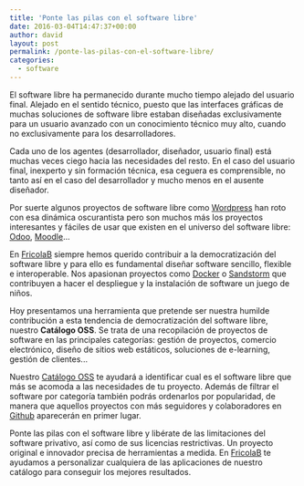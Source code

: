 ```yaml
---
title: 'Ponte las pilas con el software libre'
date: 2016-03-04T14:47:37+00:00
author: david
layout: post
permalink: /ponte-las-pilas-con-el-software-libre/
categories:
  - software
---
```

El software libre ha permanecido durante mucho tiempo alejado del usuario final. Alejado en el sentido técnico, puesto que las interfaces gráficas  de muchas soluciones de software libre estaban diseñadas exclusivamente para un usuario avanzado con un conocimiento técnico muy alto, cuando no exclusivamente para los desarrolladores.

Cada uno de los agentes (desarrollador, diseñador, usuario final) está muchas veces ciego hacia las necesidades del resto. En el caso del usuario final, inexperto y sin formación técnica, esa ceguera es comprensible, no tanto así en el caso del desarrollador y mucho menos en el ausente diseñador.

Por suerte algunos proyectos de software libre como [Wordpress](http://wordpress.org) han roto con esa dinámica oscurantista pero son muchos más los proyectos interesantes y fáciles de usar que existen en el universo del software libre: [Odoo](https://www.odoo.com), [Moodle](https://moodle.org)...

En [FricolaB](https://fricolab.com) siempre hemos querido contribuir a la democratización del software libre y para ello es fundamental diseñar software sencillo, flexible e interoperable. Nos apasionan proyectos como [Docker](https://www.docker.com) o [Sandstorm](https://sandstorm.io) que contribuyen a hacer el despliegue y la instalación de software un juego de niños.

Hoy presentamos una herramienta que pretende ser nuestra humilde contribución a esta tendencia de democratización del software libre, nuestro **Catálogo OSS**. Se trata de una recopilación de proyectos de software en las principales categorías: gestión de proyectos, comercio electrónico, diseño de sitios web estáticos, soluciones de e-learning, gestión de clientes...

Nuestro [Catálogo OSS](http://fricolab.github.io/es/oss/) te ayudará a 
identificar cual es el software 
libre que más se acomoda a las necesidades de tu proyecto. Además de filtrar el software por categoría también podrás ordenarlos por popularidad, de manera que aquellos proyectos con más seguidores y colaboradores en [Github](https://github.com) aparecerán en primer lugar.

Ponte las pilas con el software libre y libérate de las limitaciones del software privativo, así como de sus licencias restrictivas. Un proyecto original e innovador precisa de herramientas a medida. En [FricolaB](https://fricolab.com) te ayudamos a personalizar cualquiera de las aplicaciones de nuestro catálogo para conseguir los mejores resultados.
